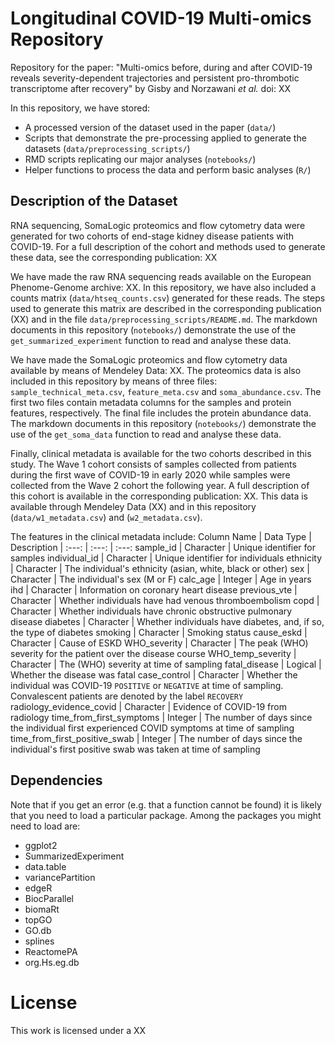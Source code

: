 # Longitudinal COVID-19 Multi-omics Repository

Repository for the paper: "Multi-omics before, during and after COVID-19 reveals severity-dependent trajectories and persistent pro-thrombotic transcriptome after recovery" by Gisby and Norzawani _et al._ doi: XX

In this repository, we have stored:
 - A processed version of the dataset used in the paper (`data/`)
 - Scripts that demonstrate the pre-processing applied to generate the datasets (`data/preprocessing_scripts/`)
 - RMD scripts replicating our major analyses (`notebooks/`)
 - Helper functions to process the data and perform basic analyses (`R/`)

## Description of the Dataset

RNA sequencing, SomaLogic proteomics and flow cytometry data were generated for two cohorts of end-stage kidney disease patients with COVID-19. For a full description of the cohort and methods used to generate these data, see the corresponding publication: XX

We have made the raw RNA sequencing reads available on the European Phenome-Genome archive: XX. In this repository, we have also included a counts matrix (`data/htseq_counts.csv`) generated for these reads. The steps used to generate this matrix are described in the corresponding publication (XX) and in the file `data/preprocessing_scripts/README.md`. The markdown documents in this repository (`notebooks/`) demonstrate the use of the `get_summarized_experiment` function to read and analyse these data.

We have made the SomaLogic proteomics and flow cytometry data available by means of Mendeley Data: XX. The proteomics data is also included in this repository by means of three files: `sample_technical_meta.csv`, `feature_meta.csv` and `soma_abundance.csv`. The first two files contain metadata columns for the samples and protein features, respectively. The final file includes the protein abundance data. The markdown documents in this repository (`notebooks/`) demonstrate the use of the `get_soma_data` function to read and analyse these data.

Finally, clinical metadata is available for the two cohorts described in this study. The Wave 1 cohort consists of samples collected from patients during the first wave of COVID-19 in early 2020 while samples were collected from the Wave 2 cohort the following year. A full description of this cohort is available in the corresponding publication: XX. This data is available through Mendeley Data (XX) and in this repository (`data/w1_metadata.csv`) and (`w2_metadata.csv`).

The features in the clinical metadata include:
Column Name | Data Type | Description
| :---: | :---: | :---:
sample_id | Character | Unique identifier for samples
individual_id | Character | Unique identifier for individuals
ethnicity | Character | The individual's ethnicity (asian, white, black or other)
sex | Character | The individual's sex (M or F)
calc_age | Integer | Age in years
ihd	| Character | Information on coronary heart disease
previous_vte | Character | Whether individuals have had venous thromboembolism
copd | Character | Whether individuals have chronic obstructive pulmonary disease
diabetes | Character | Whether individuals have diabetes, and, if so, the type of diabetes
smoking | Character | Smoking status
cause_eskd | Character | Cause of ESKD
WHO_severity | Character | The peak (WHO) severity for the patient over the disease course
WHO_temp_severity | Character | The (WHO) severity at time of sampling
fatal_disease | Logical | Whether the disease was fatal
case_control | Character | Whether the individual was COVID-19 `POSITIVE` or `NEGATIVE` at time of sampling. Convalescent patients are denoted by the label `RECOVERY`
radiology_evidence_covid | Character | Evidence of COVID-19 from radiology
time_from_first_symptoms | Integer | The number of days since the individual first experienced COVID symptoms at time of sampling
time_from_first_positive_swab | Integer | The number of days since the individual's first positive swab was taken at time of sampling

## Dependencies

Note that if you get an error (e.g. that a function cannot be found) it is likely that you need to load a particular package. Among the packages you might need to load are:
 - ggplot2
 - SummarizedExperiment
 - data.table
 - variancePartition
 - edgeR
 - BiocParallel
 - biomaRt
 - topGO
 - GO.db
 - splines
 - ReactomePA
 - org.Hs.eg.db

# License

This work is licensed under a XX
